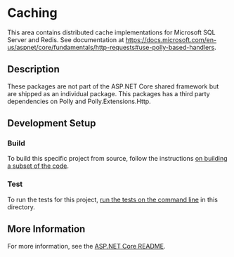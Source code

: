# Caching

This area contains distributed cache implementations for Microsoft SQL Server and Redis. See documentation at <https://docs.microsoft.com/en-us/aspnet/core/fundamentals/http-requests#use-polly-based-handlers>.

## Description

These packages are not part of the ASP.NET Core shared framework but are shipped as an individual package. This packages has a third party dependencies on Polly and Polly.Extensions.Http.

## Development Setup

### Build

To build this specific project from source, follow the instructions [on building a subset of the code](../../docs/BuildFromSource.md#building-a-subset-of-the-code).

### Test

To run the tests for this project, [run the tests on the command line](../../docs/BuildFromSource.md#running-tests-on-command-line) in this directory.

## More Information

For more information, see the [ASP.NET Core README](../../README.md).
